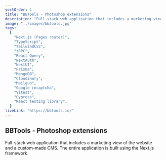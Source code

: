 ```yaml
---
sortOrder: 1
title: "BBTools - Photoshop extensions"
description: "Full-stack web application that includes a marketing view of the website and a custom-made CMS. The entire application is built using the Next.js framework."
image: "../images/bbtools.jpg"
tags:
  [
    "Next.js (Pages router)",
    "TypeScript",
    "TailwindCSS",
    "tRPC",
    "React Query",
    "NextAuth",
    "NextUI",
    "Prisma",
    "MongoDB",
    "Cloudinary",
    "Mailgun",
    "Google recaptcha",
    "Vitest",
    "Cypress",
    "React testing library",
  ]
liveLink: "https://bbtools.io/"
---
```


## BBTools - Photoshop extensions

Full-stack web application that includes a marketing view of the website and a custom-made CMS. The entire application is built using the Next.js framework.
